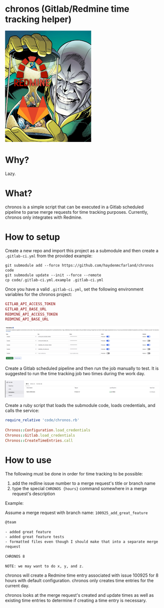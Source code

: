 # chronos (Gitlab/Redmine time tracking helper)

![chronos](https://github.com/haydenmcfarland/assets/blob/master/images/chronos.png?raw=true)

# Why?

Lazy.

# What?

chronos is a simple script that can be executed in a Gitlab scheduled pipeline to parse merge requests for time tracking purposes. Currently, chronos only integrates with Redmine.

# How to setup

Create a new repo and import this project as a submodule and then create a `.gitlab-ci.yml` from the provided example:

```
git submodule add --force https://github.com/haydenmcfarland/chronos code
git submodule update --init --force --remote
cp code/.gitlab-ci.yml.example .gitlab-ci.yml
```

Once you have a valid `.gitlab-ci.yml`, set the following environment variables for the chronos project:

```ruby
GITLAB_API_ACCESS_TOKEN
GITLAB_API_BASE_URL
REDMINE_API_ACCESS_TOKEN
REDMINE_API_BASE_URL
```

![environment variables](https://github.com/haydenmcfarland/assets/blob/master/images/chronos_env_example.png?raw=true)

Create a Gitlab scheduled pipeline and then run the job manually to test.
It is suggested to run the time tracking job two times during the work day.

![scheduled job](https://github.com/haydenmcfarland/assets/blob/master/images/chronos_scheduled_job_example.png?raw=true)

Create a ruby script that loads the submodule code, loads credentials, and calls the service:

```ruby
require_relative 'code/chronos.rb'

Chronos::Configuration.load_credentials
Chronos::Gitlab.load_credentials
Chronos::CreateTimeEntries.call

```
# How to use

The following must be done in order for time tracking to be possible:
1. add the redline issue number to a merge request's title or branch name
2. type the special `CHRONOS {hours}` command somewhere in a merge request's description

Example: 

Assume a merge request with branch name: `100925_add_great_feature`
```
@team

- added great feature
- added great feature tests
- formatted files even though I should make that into a separate merge request

CHRONOS 8

NOTE: we may want to do x, y, and z.
```

chronos will create a Redmine time entry associated with issue 100925 for 8 hours with default configuration.
chronos only creates time entries for the current day. 

chronos looks at the merge request's created and update times as well as existing time entries to determine if creating a time entry is necessary.
